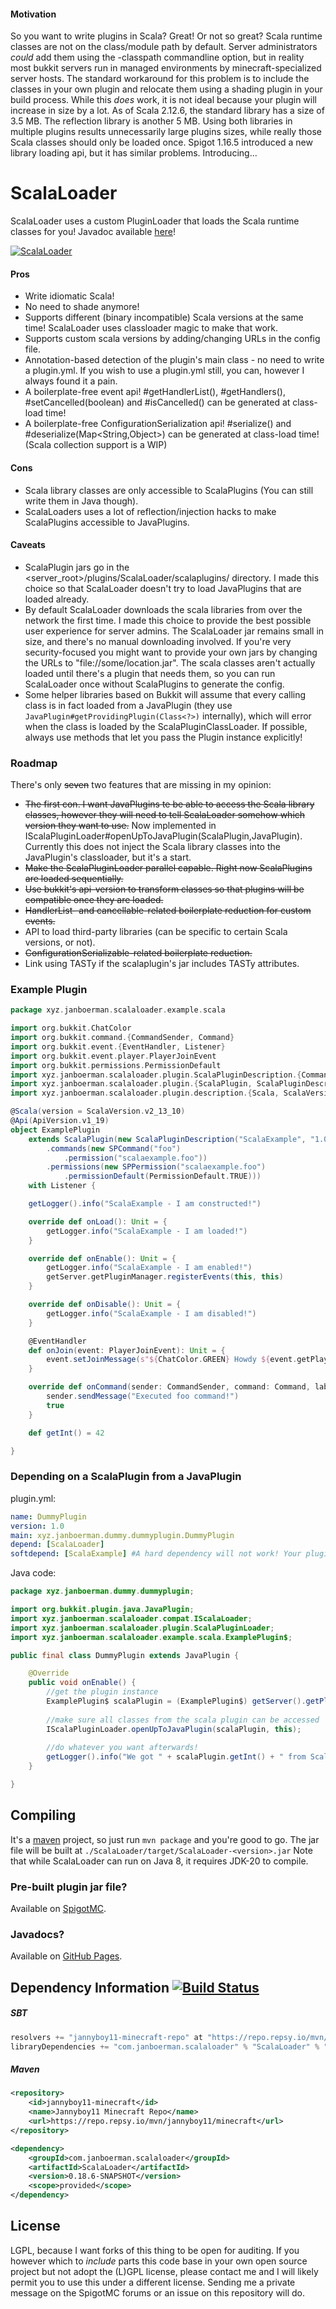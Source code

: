 #### Motivation

So you want to write plugins in Scala? Great! Or not so great? Scala runtime classes are not on the class/module path
by default. Server administrators *could* add them using the -classpath commandline option, but in reality most bukkit
servers run in managed environments by minecraft-specialized server hosts. The standard workaround for this problem is to
include the classes in your own plugin and relocate them using a shading plugin in your build process.
While this *does* work, it is not ideal because your plugin will increase in size by a lot. As of Scala 2.12.6, the
standard library has a size of 3.5 MB. The reflection library is another 5 MB. Using both libraries in multiple plugins
results unnecessarily large plugins sizes, while really those Scala classes should only be loaded once.
Spigot 1.16.5 introduced a new library loading api, but it has similar problems.
Introducing...

# ScalaLoader

ScalaLoader uses a custom PluginLoader that loads the Scala runtime classes for you!
Javadoc available [here](https://jannyboy11.github.io/ScalaPluginLoader/javadoc/xyz/janboerman/scalaloader/plugin/ScalaPlugin.html)!

[![ScalaLoader](https://api.mcbanners.com/banner/saved/UmfAZlBOygXvQb.png)](https://www.spigotmc.org/resources/scalaloader.59568/)


#### Pros
- Write idiomatic Scala!
- No need to shade anymore!
- Supports different (binary incompatible) Scala versions at the same time! ScalaLoader uses classloader magic to make that work.
- Supports custom scala versions by adding/changing URLs in the config file.
- Annotation-based detection of the plugin's main class - no need to write a plugin.yml.
If you wish to use a plugin.yml still, you can, however I always found it a pain.
- A boilerplate-free event api! #getHandlerList(), #getHandlers(), #setCancelled(boolean) and #isCancelled() can be generated
at class-load time!
- A boilerplate-free ConfigurationSerialization api! #serialize() and #deserialize(Map<String,Object>) can be generated
at class-load time! (Scala collection support is a WIP)

#### Cons
- Scala library classes are only accessible to ScalaPlugins (You can still write them in Java though).
- ScalaLoaders uses a lot of reflection/injection hacks to make ScalaPlugins accessible to JavaPlugins.

#### Caveats
- ScalaPlugin jars go in the <server_root>/plugins/ScalaLoader/scalaplugins/ directory. I made this choice so that ScalaLoader
doesn't try to load JavaPlugins that are loaded already.
- By default ScalaLoader downloads the scala libraries from over the network the first time. I made this choice to provide
the best possible user experience for server admins. The ScalaLoader jar remains small in size, and there's no manual downloading
involved. If you're very security-focused you might want to provide your own
jars by changing the URLs to "file://some/location.jar". The scala classes aren't actually loaded until there's a plugin
that needs them, so you can run ScalaLoader once without ScalaPlugins to generate the config.
- Some helper libraries based on Bukkit will assume that every calling class is in fact loaded from a JavaPlugin
(they use `JavaPlugin#getProvidingPlugin(Class<?>)` internally), which will error when the class is loaded by the ScalaPluginClassLoader.
If possible, always use methods that let you pass the Plugin instance explicitly!

### Roadmap
There's only ~~seven~~ two features that are missing in my opinion:
- ~~The first con. I want JavaPlugins te be able to access the Scala library classes, however they will need to tell
ScalaLoader somehow which version they want to use.~~ Now implemented in IScalaPluginLoader#openUpToJavaPlugin(ScalaPlugin,JavaPlugin).
Currently this does not inject the Scala library classes into the JavaPlugin's classloader, but it's a start.
- ~~Make the ScalaPluginLoader parallel capable. Right now ScalaPlugins are loaded sequentially.~~
- ~~Use bukkit's api-version to transform classes so that plugins will be compatible once they are loaded.~~
- ~~HandlerList- and cancellable-related boilerplate reduction for custom events.~~
- API to load third-party libraries (can be specific to certain Scala versions, or not).
- ~~ConfigurationSerializable-related boilerplate reduction.~~
- Link using TASTy if the scalaplugin's jar includes TASTy attributes.

### Example Plugin

```scala
package xyz.janboerman.scalaloader.example.scala

import org.bukkit.ChatColor
import org.bukkit.command.{CommandSender, Command}
import org.bukkit.event.{EventHandler, Listener}
import org.bukkit.event.player.PlayerJoinEvent
import org.bukkit.permissions.PermissionDefault
import xyz.janboerman.scalaloader.plugin.ScalaPluginDescription.{Command => SPCommand, Permission => SPPermission}
import xyz.janboerman.scalaloader.plugin.{ScalaPlugin, ScalaPluginDescription}
import xyz.janboerman.scalaloader.plugin.description.{Scala, ScalaVersion, Api, ApiVersion}

@Scala(version = ScalaVersion.v2_13_10)
@Api(ApiVersion.v1_19)
object ExamplePlugin
    extends ScalaPlugin(new ScalaPluginDescription("ScalaExample", "1.0")
        .commands(new SPCommand("foo")
            .permission("scalaexample.foo"))
        .permissions(new SPPermission("scalaexample.foo")
            .permissionDefault(PermissionDefault.TRUE)))
    with Listener {

    getLogger().info("ScalaExample - I am constructed!")

    override def onLoad(): Unit = {
        getLogger.info("ScalaExample - I am loaded!")
    }

    override def onEnable(): Unit = {
        getLogger.info("ScalaExample - I am enabled!")
        getServer.getPluginManager.registerEvents(this, this)
    }

    override def onDisable(): Unit = {
        getLogger.info("ScalaExample - I am disabled!")
    }

    @EventHandler
    def onJoin(event: PlayerJoinEvent): Unit = {
        event.setJoinMessage(s"${ChatColor.GREEN} Howdy ${event.getPlayer.getName}!")
    }

    override def onCommand(sender: CommandSender, command: Command, label: String, args: Array[String]): Boolean = {
        sender.sendMessage("Executed foo command!")
        true
    }

    def getInt() = 42

}
```

### Depending on a ScalaPlugin from a JavaPlugin

plugin.yml:
```yaml
name: DummyPlugin
version: 1.0
main: xyz.janboerman.dummy.dummyplugin.DummyPlugin
depend: [ScalaLoader]
softdepend: [ScalaExample] #A hard dependency will not work! Your plugin will not load!
```

Java code:
```java
package xyz.janboerman.dummy.dummyplugin;

import org.bukkit.plugin.java.JavaPlugin;
import xyz.janboerman.scalaloader.compat.IScalaLoader;
import xyz.janboerman.scalaloader.plugin.ScalaPluginLoader;
import xyz.janboerman.scalaloader.example.scala.ExamplePlugin$;

public final class DummyPlugin extends JavaPlugin {

    @Override
    public void onEnable() {
        //get the plugin instance
        ExamplePlugin$ scalaPlugin = (ExamplePlugin$) getServer().getPluginManager().getPlugin("ScalaExample");
        
        //make sure all classes from the scala plugin can be accessed
        IScalaPluginLoader.openUpToJavaPlugin(scalaPlugin, this);
        
        //do whatever you want afterwards!
        getLogger().info("We got " + scalaPlugin.getInt() + " from Scala!");
    }

}
```

## Compiling
It's a [maven](https://maven.apache.org/) project, so just run `mvn package` and you're good to go.
The jar file will be built at `./ScalaLoader/target/ScalaLoader-<version>.jar`
Note that while ScalaLoader can run on Java 8, it requires JDK-20 to compile.

### Pre-built plugin jar file?
Available on [SpigotMC](https://www.spigotmc.org/resources/scalaloader.59568/).

### Javadocs?
Available on [GitHub Pages](https://jannyboy11.github.io/ScalaPluginLoader/javadoc).

## Dependency Information [![Build Status](https://ci.codemc.io/buildStatus/icon?job=Jannyboy11%2FScalaPluginLoader)](https://ci.codemc.io/job/Jannyboy11/job/ScalaPluginLoader/)
##### SBT
```scala
resolvers += "jannyboy11-minecraft-repo" at "https://repo.repsy.io/mvn/jannyboy11/minecraft"
libraryDependencies += "com.janboerman.scalaloader" % "ScalaLoader" % "0.18.6-SNAPSHOT" % "provided"
```

##### Maven
```xml
<repository>
    <id>jannyboy11-minecraft</id>
    <name>Jannyboy11 Minecraft Repo</name>
    <url>https://repo.repsy.io/mvn/jannyboy11/minecraft</url>
</repository>

<dependency>
    <groupId>com.janboerman.scalaloader</groupId>
    <artifactId>ScalaLoader</artifactId>
    <version>0.18.6-SNAPSHOT</version>
    <scope>provided</scope>
</dependency>
```

## License
LGPL, because I want forks of this thing to be open for auditing.
If you however which to *include* parts this code base in your own open source project but not adopt the (L)GPL license,
please contact me and I will likely permit you to use this under a different license.
Sending me a private message on the SpigotMC forums or an issue on this repository will do.
